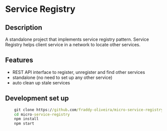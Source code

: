 # Service Registry

## Description

A standalone project that implements service registry pattern. Service Registry helps client service in a network to locate other services.

## Features

- REST API interface to register, unregister and find other services
- standalone (no need to set up any other service)
- auto clean up stale services

## Development set up

```cmd
    git clone https://github.com/fraddy-oliveira/micro-service-registry.git
    cd micro-service-registry
    npm install
    npm start
```
